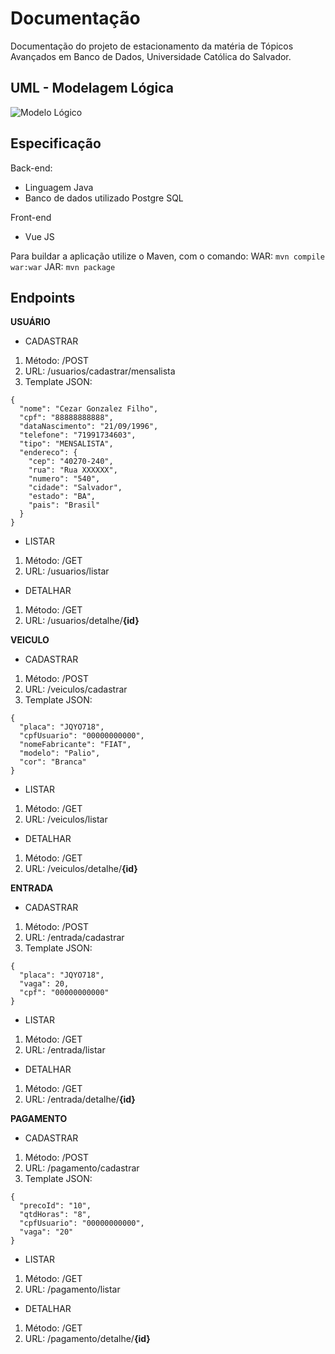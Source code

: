 # Documentação

Documentação do projeto de estacionamento da matéria de Tópicos Avançados em Banco de Dados, Universidade Católica do Salvador.

## UML - Modelagem Lógica
![Modelo Lógico](uml_logic.png)

## Especificação
Back-end:
- Linguagem Java
- Banco de dados utilizado Postgre SQL

Front-end
- Vue JS

Para buildar a aplicação utilize o Maven, com o comando:
WAR:	```mvn compile war:war```
JAR:	```mvn package```

## Endpoints

**USUÁRIO**
- CADASTRAR
1. Método: /POST
2. URL: /usuarios/cadastrar/mensalista
3. Template JSON:
```
{
  "nome": "Cezar Gonzalez Filho",
  "cpf": "88888888888",
  "dataNascimento": "21/09/1996",
  "telefone": "71991734603",
  "tipo": "MENSALISTA",
  "endereco": {
    "cep": "40270-240",
    "rua": "Rua XXXXXX",
    "numero": "540",
    "cidade": "Salvador",
    "estado": "BA",
    "pais": "Brasil"
  }
}
```
- LISTAR
1. Método: /GET
2. URL: /usuarios/listar

- DETALHAR
1. Método: /GET
2. URL: /usuarios/detalhe/**{id}**  

**VEICULO**

- CADASTRAR
1. Método: /POST
2. URL: /veiculos/cadastrar
3. Template JSON:
```
{
  "placa": "JQYO718",
  "cpfUsuario": "00000000000",
  "nomeFabricante": "FIAT",
  "modelo": "Palio",
  "cor": "Branca" 
}
```
- LISTAR
1. Método: /GET
2. URL: /veiculos/listar

- DETALHAR
1. Método: /GET
2. URL: /veiculos/detalhe/**{id}**

**ENTRADA**

- CADASTRAR
1. Método: /POST
2. URL: /entrada/cadastrar
3. Template JSON:
```
{
  "placa": "JQYO718",
  "vaga": 20,
  "cpf": "00000000000"
}
```
- LISTAR
1. Método: /GET
2. URL: /entrada/listar

- DETALHAR
1. Método: /GET
2. URL: /entrada/detalhe/**{id}**

**PAGAMENTO**

- CADASTRAR
1. Método: /POST
2. URL: /pagamento/cadastrar
3. Template JSON:
```
{
  "precoId": "10",
  "qtdHoras": "8",
  "cpfUsuario": "00000000000",
  "vaga": "20"
}
```
- LISTAR
1. Método: /GET
2. URL: /pagamento/listar

- DETALHAR
1. Método: /GET
2. URL: /pagamento/detalhe/**{id}**